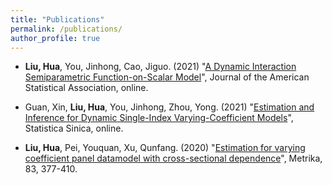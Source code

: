 ```yaml
---
title: "Publications"
permalink: /publications/
author_profile: true
---
```


- **Liu, Hua**, You, Jinhong, Cao, Jiguo. (2021) "[A Dynamic Interaction Semiparametric Function-on-Scalar Model](https://www.tandfonline.com/doi/full/10.1080/01621459.2021.1933496)", Journal of the American Statistical Association, online.

- Guan, Xin, **Liu, Hua**, You, Jinhong, Zhou, Yong. (2021) "[Estimation and Inference for Dynamic Single-Index Varying-Coefficient Models](http://www3.stat.sinica.edu.tw/preprint/SS-2019-0467_Preprint.pdf)", Statistica Sinica, online.

- **Liu, Hua**, Pei, Youquan, Xu, Qunfang. (2020) "[Estimation for varying coefficient panel datamodel with cross-sectional dependence](https://link.springer.com/article/10.1007/s00184-019-00739-0)", Metrika, 83, 377-410.



